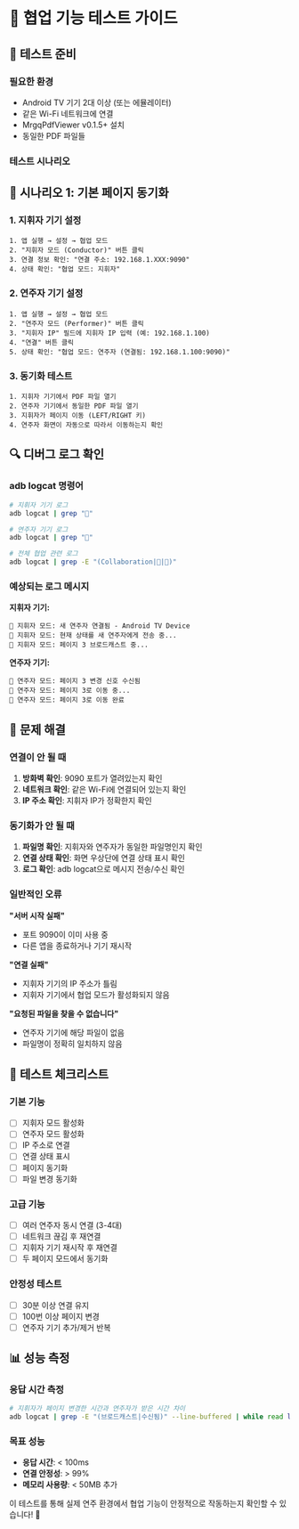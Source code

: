 # 🎵 협업 기능 테스트 가이드

## 📱 테스트 준비

### 필요한 환경
- Android TV 기기 2대 이상 (또는 에뮬레이터)
- 같은 Wi-Fi 네트워크에 연결
- MrgqPdfViewer v0.1.5+ 설치
- 동일한 PDF 파일들

### 테스트 시나리오

## 🎯 시나리오 1: 기본 페이지 동기화

### 1. 지휘자 기기 설정
```
1. 앱 실행 → 설정 → 협업 모드
2. "지휘자 모드 (Conductor)" 버튼 클릭
3. 연결 정보 확인: "연결 주소: 192.168.1.XXX:9090"
4. 상태 확인: "협업 모드: 지휘자"
```

### 2. 연주자 기기 설정
```
1. 앱 실행 → 설정 → 협업 모드  
2. "연주자 모드 (Performer)" 버튼 클릭
3. "지휘자 IP" 필드에 지휘자 IP 입력 (예: 192.168.1.100)
4. "연결" 버튼 클릭
5. 상태 확인: "협업 모드: 연주자 (연결됨: 192.168.1.100:9090)"
```

### 3. 동기화 테스트
```
1. 지휘자 기기에서 PDF 파일 열기
2. 연주자 기기에서 동일한 PDF 파일 열기
3. 지휘자가 페이지 이동 (LEFT/RIGHT 키) 
4. 연주자 화면이 자동으로 따라서 이동하는지 확인
```

## 🔍 디버그 로그 확인

### adb logcat 명령어
```bash
# 지휘자 기기 로그
adb logcat | grep "🎵"

# 연주자 기기 로그  
adb logcat | grep "🎼"

# 전체 협업 관련 로그
adb logcat | grep -E "(Collaboration|🎵|🎼)"
```

### 예상되는 로그 메시지

**지휘자 기기:**
```
🎵 지휘자 모드: 새 연주자 연결됨 - Android TV Device
🎵 지휘자 모드: 현재 상태를 새 연주자에게 전송 중...
🎵 지휘자 모드: 페이지 3 브로드캐스트 중...
```

**연주자 기기:**
```
🎼 연주자 모드: 페이지 3 변경 신호 수신됨
🎼 연주자 모드: 페이지 3로 이동 중...
🎼 연주자 모드: 페이지 3로 이동 완료
```

## 🚨 문제 해결

### 연결이 안 될 때
1. **방화벽 확인**: 9090 포트가 열려있는지 확인
2. **네트워크 확인**: 같은 Wi-Fi에 연결되어 있는지 확인
3. **IP 주소 확인**: 지휘자 IP가 정확한지 확인

### 동기화가 안 될 때
1. **파일명 확인**: 지휘자와 연주자가 동일한 파일명인지 확인
2. **연결 상태 확인**: 화면 우상단에 연결 상태 표시 확인
3. **로그 확인**: adb logcat으로 메시지 전송/수신 확인

### 일반적인 오류

**"서버 시작 실패"**
- 포트 9090이 이미 사용 중
- 다른 앱을 종료하거나 기기 재시작

**"연결 실패"**  
- 지휘자 기기의 IP 주소가 틀림
- 지휘자 기기에서 협업 모드가 활성화되지 않음

**"요청된 파일을 찾을 수 없습니다"**
- 연주자 기기에 해당 파일이 없음
- 파일명이 정확히 일치하지 않음

## 🎯 테스트 체크리스트

### 기본 기능
- [ ] 지휘자 모드 활성화
- [ ] 연주자 모드 활성화  
- [ ] IP 주소로 연결
- [ ] 연결 상태 표시
- [ ] 페이지 동기화
- [ ] 파일 변경 동기화

### 고급 기능
- [ ] 여러 연주자 동시 연결 (3-4대)
- [ ] 네트워크 끊김 후 재연결
- [ ] 지휘자 기기 재시작 후 재연결
- [ ] 두 페이지 모드에서 동기화

### 안정성 테스트
- [ ] 30분 이상 연결 유지
- [ ] 100번 이상 페이지 변경
- [ ] 연주자 기기 추가/제거 반복

## 📊 성능 측정

### 응답 시간 측정
```bash
# 지휘자가 페이지 변경한 시간과 연주자가 받은 시간 차이
adb logcat | grep -E "(브로드캐스트|수신됨)" --line-buffered | while read line; do echo "$(date '+%H:%M:%S.%3N') $line"; done
```

### 목표 성능
- **응답 시간**: < 100ms
- **연결 안정성**: > 99%
- **메모리 사용량**: < 50MB 추가

이 테스트를 통해 실제 연주 환경에서 협업 기능이 안정적으로 작동하는지 확인할 수 있습니다! 🎵